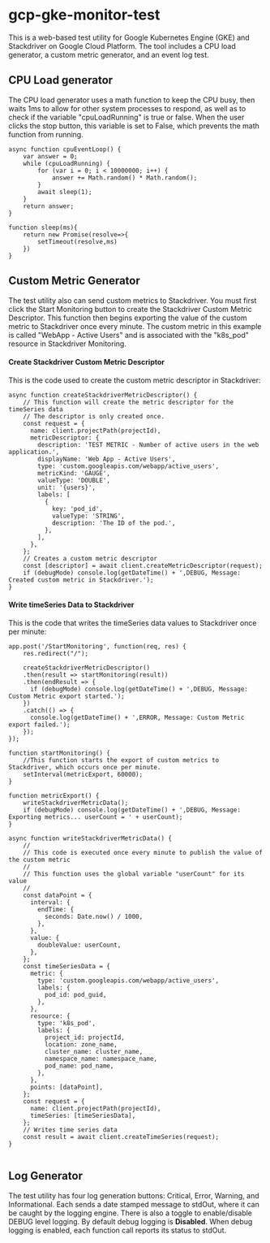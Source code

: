 # gcp-gke-monitor-test
This is a web-based test utility for Google Kubernetes Engine (GKE) and Stackdriver on Google Cloud Platform. The tool includes a CPU load generator, a custom metric generator, and an event log test.

## CPU Load generator
The CPU load generator uses a math function to keep the CPU busy, then waits 1ms to allow for other system processes to respond, as well as to check if the variable "cpuLoadRunning" is true or false. When the user clicks the stop button, this variable is set to False, which prevents the math function from running.
```
async function cpuEventLoop() {
	var answer = 0;
	while (cpuLoadRunning) {
		for (var i = 0; i < 10000000; i++) {
			answer += Math.random() * Math.random();
		}
		await sleep(1);
	}
	return answer;
}

function sleep(ms){
    return new Promise(resolve=>{
        setTimeout(resolve,ms)
    })
}
```

## Custom Metric Generator
The test utility also can send custom metrics to Stackdriver.  You must first click the Start Monitoring button to create the Stackdriver Custom Metric Descriptor. This function then begins exporting the value of the custom metric to Stackdriver once every minute. The custom metric in this example is called "WebApp - Active Users" and is associated with the "k8s_pod" resource in Stackdriver Monitoring.

#### Create Stackdriver Custom Metric Descriptor
This is the code used to create the custom metric descriptor in Stackdriver:
```
async function createStackdriverMetricDescriptor() {
	// This function will create the metric descriptor for the timeSeries data
	// The descriptor is only created once.
	const request = {
	  name: client.projectPath(projectId),
	  metricDescriptor: {
		description: 'TEST METRIC - Number of active users in the web application.',
		displayName: 'Web App - Active Users',
		type: 'custom.googleapis.com/webapp/active_users',
		metricKind: 'GAUGE',
		valueType: 'DOUBLE',
		unit: '{users}',
		labels: [
		  {
			key: 'pod_id',
			valueType: 'STRING',
			description: 'The ID of the pod.',
		  },
		],
	  },
	};
	// Creates a custom metric descriptor
	const [descriptor] = await client.createMetricDescriptor(request);
	if (debugMode) console.log(getDateTime() + ',DEBUG, Message: Created custom metric in Stackdriver.');
}
```

#### Write timeSeries Data to Stackdriver
This is the code that writes the timeSeries data values to Stackdriver once per minute:
```
app.post('/StartMonitoring', function(req, res) {
	res.redirect("/");

	createStackdriverMetricDescriptor()
	.then(result => startMonitoring(result))
	.then(endResult => {
	  if (debugMode) console.log(getDateTime() + ',DEBUG, Message: Custom Metric export started.');
	})
	.catch(() => {
	  console.log(getDateTime() + ',ERROR, Message: Custom Metric export failed.');
	});
});

function startMonitoring() {
	//This function starts the export of custom metrics to Stackdriver, which occurs once per minute.
	setInterval(metricExport, 60000);
}

function metricExport() {
	writeStackdriverMetricData();
	if (debugMode) console.log(getDateTime() + ',DEBUG, Message: Exporting metrics... userCount = ' + userCount);
}

async function writeStackdriverMetricData() {
	//
	// This code is executed once every minute to publish the value of the custom metric
	//
	// This function uses the global variable "userCount" for its value
	//
	const dataPoint = {
	  interval: {
		endTime: {
		  seconds: Date.now() / 1000,
		},
	  },
	  value: {
		doubleValue: userCount,
	  },
	};
	const timeSeriesData = {
	  metric: {
		type: 'custom.googleapis.com/webapp/active_users',
		labels: {
		  pod_id: pod_guid,
		},
	  },
	  resource: {
		type: 'k8s_pod',
		labels: {
		  project_id: projectId,
		  location: zone_name,
		  cluster_name: cluster_name,
		  namespace_name: namespace_name,
		  pod_name: pod_name,
		},
	  },
	  points: [dataPoint],
	};
	const request = {
	  name: client.projectPath(projectId),
	  timeSeries: [timeSeriesData],
	};
	// Writes time series data
	const result = await client.createTimeSeries(request);
}


```


## Log Generator
The test utility has four log generation buttons: Critical, Error, Warning, and Informational. Each sends a date stamped message to stdOut, where it can be caught by the logging engine.  There is also a toggle to enable/disable DEBUG level logging. By default debug logging is **Disabled**. When debug logging is enabled, each function call reports its status to stdOut.
